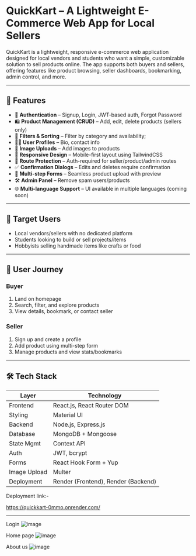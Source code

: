 # QuickKart – A Lightweight E-Commerce Web App for Local Sellers

QuickKart is a lightweight, responsive e-commerce web application designed for local vendors and students who want a simple, customizable solution to sell products online. The app supports both buyers and sellers, offering features like product browsing, seller dashboards, bookmarking, admin control, and more.

---

## 🌟 Features

- 🔐 **Authentication** – Signup, Login, JWT-based auth, Forgot Password
- 🛍️ **Product Management (CRUD)** – Add, edit, delete products (sellers only)
- 🔎 **Filters & Sorting** – Filter by category and availability;
- 🧑‍💼 **User Profiles** – Bio, contact info
- 📸 **Image Uploads** – Add images to products
- 📱 **Responsive Design** – Mobile-first layout using TailwindCSS
- 🔐 **Route Protection** – Auth-required for seller/product/admin routes
- ✅ **Confirmation Dialogs** – Edits and deletes require confirmation
- 🧾 **Multi-step Forms** – Seamless product upload with preview
- 🛠️ **Admin Panel** – Remove spam users/products
- 🌐 **Multi-language Support** – UI available in multiple languages (coming soon)

---

## 👥 Target Users

- Local vendors/sellers with no dedicated platform
- Students looking to build or sell projects/items
- Hobbyists selling handmade items like crafts or food

---

## 🧭 User Journey

### Buyer
1. Land on homepage
2. Search, filter, and explore products
3. View details, bookmark, or contact seller

### Seller
1. Sign up and create a profile
2. Add product using multi-step form
3. Manage products and view stats/bookmarks
---

## 🛠️ Tech Stack

| Layer       | Technology                  |
|-------------|-----------------------------|
| Frontend    | React.js, React Router DOM  |
| Styling     |Material UI               |
| Backend     | Node.js, Express.js         |
| Database    | MongoDB + Mongoose          |
| State Mgmt  | Context API                 |
| Auth        | JWT, bcrypt                 |
| Forms       | React Hook Form + Yup       |
| Image Upload| Multer                      |            |
| Deployment  | Render (Frontend), Render (Backend)

Deployment link:-

https://quickkart-0mmo.onrender.com/

---
Login 
![image](https://github.com/user-attachments/assets/9246a48c-09fe-42b8-be4a-38dfd8aea888)

Home page 
![image](https://github.com/user-attachments/assets/e258c035-a81a-476c-b9a2-cf803e7ca2ef)

About us 
![image](https://github.com/user-attachments/assets/599fe340-66b5-4b6a-9006-0f226cc72a5e)
